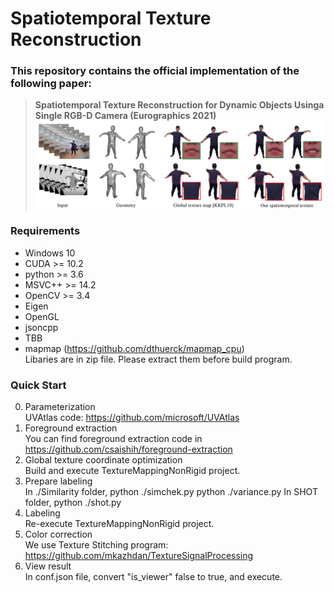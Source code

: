 Spatiotemporal Texture Reconstruction
========================

### This repository contains the official implementation of the following paper:

> **Spatiotemporal Texture Reconstruction for Dynamic Objects Usinga Single RGB-D Camera (Eurographics 2021)**
![Teaser](teaser.png)
### Requirements
* Windows 10
* CUDA >= 10.2
* python >= 3.6
* MSVC++ >= 14.2
* OpenCV >= 3.4
* Eigen
* OpenGL
* jsoncpp
* TBB
* mapmap (https://github.com/dthuerck/mapmap_cpu)   
Libaries are in zip file. Please extract them before build program.

### Quick Start
0. Parameterization   
UVAtlas code: https://github.com/microsoft/UVAtlas
1. Foreground extraction   
You can find foreground extraction code in https://github.com/csaishih/foreground-extraction
2. Global texture coordinate optimization   
Build and execute TextureMappingNonRigid project.
3. Prepare labeling   
In ./Similarity folder,
python ./simchek.py
python ./variance.py
In SHOT folder,
python ./shot.py
4. Labeling   
Re-execute TextureMappingNonRigid project.
5. Color correction   
We use Texture Stitching program: https://github.com/mkazhdan/TextureSignalProcessing
6. View result   
In conf.json file, convert "is_viewer" false to true, and execute.